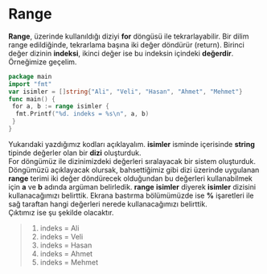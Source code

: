 # Range

**Range**, üzerinde kullanıldığı diziyi **for** döngüsü ile tekrarlayabilir. Bir dilim range edildiğinde, tekrarlama başına iki değer döndürür (return). Birinci değer dizinin **indeksi**, ikinci değer ise bu indeksin içindeki **değerdir**. Örneğimize geçelim.

```go
package main
import "fmt"
var isimler = []string{"Ali", "Veli", "Hasan", "Ahmet", "Mehmet"}
func main() {
 for a, b := range isimler {
  fmt.Printf("%d. indeks = %s\n", a, b)
 }
}
```

Yukarıdaki yazdığımız kodları açıklayalım. **isimler** isminde içerisinde **string** tipinde değerler olan bir **dizi** oluşturduk.\
For döngümüz ile dizinimizdeki değerleri sıralayacak bir sistem oluşturduk. Döngümüzü açıklayacak olursak, bahsettiğimiz gibi dizi üzerinde uygulanan **range** terimi iki değer döndürecek olduğundan bu değerleri kullanabilmek için **a** ve **b** adında argüman belirledik. **range** **isimler** diyerek **isimler** dizisini kullanacağımızı belirttik. Ekrana bastırma bölümümüzde ise **%** işaretleri ile sağ taraftan hangi değerleri nerede kullanacağımızı belirttik.\
Çıktımız ise şu şekilde olacaktır.

> 1. indeks = Ali
> 2. indeks = Veli
> 3. indeks = Hasan
> 4. indeks = Ahmet
> 5. indeks = Mehmet
